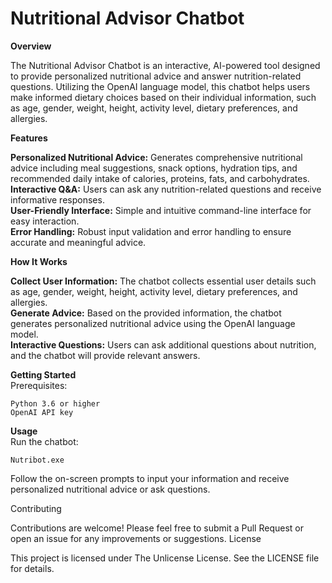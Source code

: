 # Nutritional Advisor Chatbot
<strong>Overview</strong>

The Nutritional Advisor Chatbot is an interactive, AI-powered tool designed to provide personalized nutritional advice and answer nutrition-related questions. Utilizing the         OpenAI language model, this chatbot helps users make informed dietary choices based on their individual information, such as age, gender, weight, height, activity level,            dietary preferences, and allergies.

<strong>Features</strong>

<strong>Personalized Nutritional Advice:</strong> Generates comprehensive nutritional advice including meal suggestions, snack options, hydration tips, and recommended daily intake of calories, proteins, fats, and carbohydrates.
<br><strong>Interactive Q&A:</strong> Users can ask any nutrition-related questions and receive informative responses.
<br><strong>User-Friendly Interface:</strong> Simple and intuitive command-line interface for easy interaction.
<br><strong>Error Handling:</strong> Robust input validation and error handling to ensure accurate and meaningful advice.

<strong>How It Works</strong>

<strong>Collect User Information:</strong> The chatbot collects essential user details such as age, gender, weight, height, activity level, dietary preferences, and allergies.
<br><strong>Generate Advice:</strong> Based on the provided information, the chatbot generates personalized nutritional advice using the OpenAI language model.
<br><strong>Interactive Questions:</strong> Users can ask additional questions about nutrition, and the chatbot will provide relevant answers.

<strong>Getting Started</strong><br>
Prerequisites:

    Python 3.6 or higher
    OpenAI API key

<strong>Usage</strong><br>
Run the chatbot:

    Nutribot.exe

Follow the on-screen prompts to input your information and receive personalized nutritional advice or ask questions.

Contributing

Contributions are welcome! Please feel free to submit a Pull Request or open an issue for any improvements or suggestions.
License

This project is licensed under The Unlicense License. See the LICENSE file for details.
